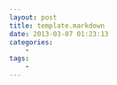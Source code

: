 ```yaml
--- 
layout: post
title: template.markdown
date: 2013-03-07 01:23:13
categories:
    - 
tags:
    -
---
```

